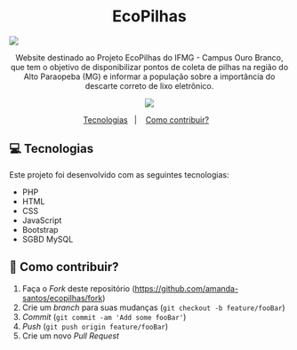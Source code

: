 <h1 align="center">
    EcoPilhas
</h1>
<img src="demo/ecopilhas.gif" />
<p align="center">
	Website destinado ao Projeto EcoPilhas do IFMG - Campus Ouro Branco, que tem o objetivo de disponibilizar pontos de coleta de pilhas na região do Alto Paraopeba (MG) e informar a população sobre a importância do descarte correto de lixo eletrônico.
</p>
<p align="center">
	<img src="https://img.shields.io/github/license/amanda-santos/ecopilhas?style=flat-square" />
</p>
<p align="center">
  <a href="#-techs">Tecnologias</a>&nbsp;&nbsp;&nbsp;|&nbsp;&nbsp;&nbsp;
  <a href="#-contributing">Como contribuir?</a>&nbsp;&nbsp;&nbsp;
</p>

## 💻 Tecnologias

Este projeto foi desenvolvido com as seguintes tecnologias:

- PHP
- HTML
- CSS
- JavaScript
- Bootstrap
- SGBD MySQL

## 🤔 Como contribuir?

1. Faça o *Fork* deste repositório (<https://github.com/amanda-santos/ecopilhas/fork>)
2. Crie um _branch_ para suas mudanças (`git checkout -b feature/fooBar`)
3. _Commit_ (`git commit -am 'Add some fooBar'`)
4. _Push_ (`git push origin feature/fooBar`)
5. Crie um novo _Pull Request_
